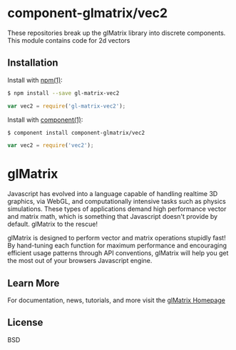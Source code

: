 
# component-glmatrix/vec2

These repositories break up the glMatrix library into discrete components. This module contains code for 2d vectors

## Installation

Install with [npm(1)](http://npmjs.org):

```sh
$ npm install --save gl-matrix-vec2
```

```js
var vec2 = require('gl-matrix-vec2');
```

Install with [component(1)](http://component.io):

```sh
$ component install component-glmatrix/vec2
```

```js
var vec2 = require('vec2');
```

glMatrix
=======================

Javascript has evolved into a language capable of handling realtime 3D graphics, 
via WebGL, and computationally intensive tasks such as physics simulations.
These types of applications demand high performance vector and matrix math,
which is something that Javascript doesn't provide by default.
glMatrix to the rescue!

glMatrix is designed to perform vector and matrix operations stupidly fast! By
hand-tuning each function for maximum performance and encouraging efficient
usage patterns through API conventions, glMatrix will help you get the most out
of your browsers Javascript engine.

Learn More
----------------------
For documentation, news, tutorials, and more visit the [glMatrix Homepage](http://glmatrix.net/)


## License

  BSD
